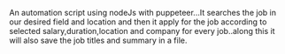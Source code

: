 An automation script using nodeJs with puppeteer...It searches the job in our desired field and location and then it apply for the job according to selected salary,duration,location and company for every job..along this it will also save the job titles and summary in a file.
